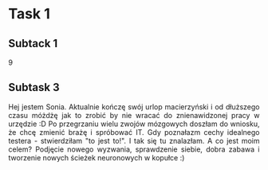 
# **Task 1**
## Subtack 1
9
## Subtask 3
<p align="justify"> Hej jestem Sonia. Aktualnie kończę swój urlop macierzyński i od dłuższego czasu móżdżę jak to zrobić by nie wracać do znienawidzonej pracy w urzędzie :D Po przegrzaniu wielu zwojów mózgowych doszłam do wniosku, że chcę zmienić brażę i spróbować IT. Gdy poznałazm cechy idealnego testera - stwierdziłam "to jest to!". I tak się tu znalazłam. A co jest moim celem? Podjęcie nowego wyzwania, sprawdzenie siebie, dobra zabawa i tworzenie nowych ścieżek neuronowych w kopułce :) </p>
